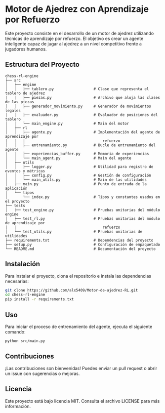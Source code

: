 # Motor de Ajedrez con Aprendizaje por Refuerzo

Este proyecto consiste en el desarrollo de un motor de ajedrez utilizando técnicas de aprendizaje por refuerzo. El objetivo es crear un agente inteligente capaz de jugar al ajedrez a un nivel competitivo frente a jugadores humanos.

## Estructura del Proyecto

```
chess-rl-engine
├── src
│   ├── engine
│   │   ├── tablero.py                  # Clase que representa el tablero de ajedrez
|   |   ├── piezas.py                   # Archivo que aloja las clases de las piezas
│   │   ├── generador_movimiento.py     # Generador de movimientos legales
│   │   ├── evaluador.py                # Evaluador de posiciones del tablero
│   │   └── main_engine.py              # Main del motor
│   ├── rl
│   │   ├── agente.py                   # Implementación del agente de aprendizaje por
|   |   |                                   refuerzo
│   │   ├── entrenamiento.py            # Bucle de entrenamiento del agente
│   │   ├── experiencias_buffer.py      # Memoria de experiencias
│   │   └── main_agent.py               # Main del agente
│   ├── utils           
│   │   ├── logger.py                   # Utilidad para registro de eventos y métricas
│   │   ├── config.py                   # Gestión de configuración
│   │   └── main_utils.py               # Main de las utilidades
│   ├── main.py                         # Punto de entrada de la aplicación
│   └── tipos           
│       └── index.py                    # Tipos y constantes usados en el proyecto
├── tests           
│   ├── test_engine.py                  # Pruebas unitarias del módulo engine
│   ├── test_rl.py                      # Pruebas unitarias del módulo de aprendizaje por 
|   |                                       refuerzo
│   └── test_utils.py                   # Pruebas unitarias de utilidades
├── requirements.txt                    # Dependencias del proyecto
├── setup.py                            # Configuración de empaquetado
└── README.md                           # Documentación del proyecto
```

## Instalación

Para instalar el proyecto, clona el repositorio e instala las dependencias necesarias:

```bash
git clone https://github.com/alx5409/Motor-de-ajedrez-RL.git
cd chess-rl-engine
pip install -r requirements.txt
```

## Uso

Para iniciar el proceso de entrenamiento del agente, ejecuta el siguiente comando:

```bash
python src/main.py
```

## Contribuciones

¡Las contribuciones son bienvenidas! Puedes enviar un pull request o abrir un issue con sugerencias o mejoras.

## Licencia

Este proyecto está bajo licencia MIT. Consulta el archivo LICENSE para más información.